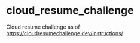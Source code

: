 # cloud_resume_challenge
Cloud resume challenge as of https://cloudresumechallenge.dev/instructions/

